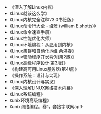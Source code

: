 - 《深入了解Linux内核》
- 《Linux就该这么学》
- 《Linux内核完全注释V3.0书签版》
- 《Linux命令行大全 - 绍茨 (william E.shotts)》
- 《Linux命令速查手册》
- 《Linux性能优化大师》
- 《Linux环境编程：从应用到内核》
- 《Linux集群和自动化运维 余洪春》
- 《Linux驱动程序开发实例(第2版)》
- 《Linux高级程序设计(第3版)》
- 《构建高可用Linux服务器(第4版)》
- 《操作系统：设计与实现》
- 《Linux内核设计与实现》
- 《深入理解LINUX网络技术内幕》
- 《Linux系统编程》
- 《unix环境高级编程》
- 《unix网络编程。卷1，套接字联网api》
